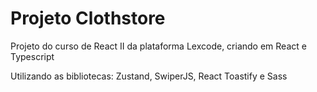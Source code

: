 # Projeto Clothstore

Projeto do curso de React II da plataforma Lexcode, criando em React e Typescript

Utilizando as bibliotecas: Zustand, SwiperJS, React Toastify e Sass